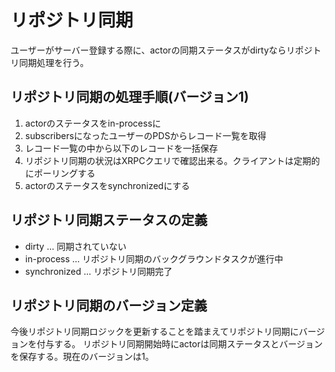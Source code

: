 # リポジトリ同期

ユーザーがサーバー登録する際に、actorの同期ステータスがdirtyならリポジトリ同期処理を行う。

## リポジトリ同期の処理手順(バージョン1)

1. actorのステータスをin-processに
2. subscribersになったユーザーのPDSからレコード一覧を取得
3. レコード一覧の中から以下のレコードを一括保存
4. リポジトリ同期の状況はXRPCクエリで確認出来る。クライアントは定期的にポーリングする
5. actorのステータスをsynchronizedにする

## リポジトリ同期ステータスの定義

- dirty ... 同期されていない
- in-process ... リポジトリ同期のバックグラウンドタスクが進行中
- synchronized ... リポジトリ同期完了

## リポジトリ同期のバージョン定義

今後リポジトリ同期ロジックを更新することを踏まえてリポジトリ同期にバージョンを付与する。
リポジトリ同期開始時にactorは同期ステータスとバージョンを保存する。現在のバージョンは1。
